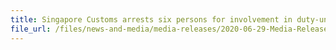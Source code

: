 ```yaml
---
title: Singapore Customs arrests six persons for involvement in duty-unpaid liquor activities
file_url: /files/news-and-media/media-releases/2020-06-29-Media-Release.pdf
---
```

